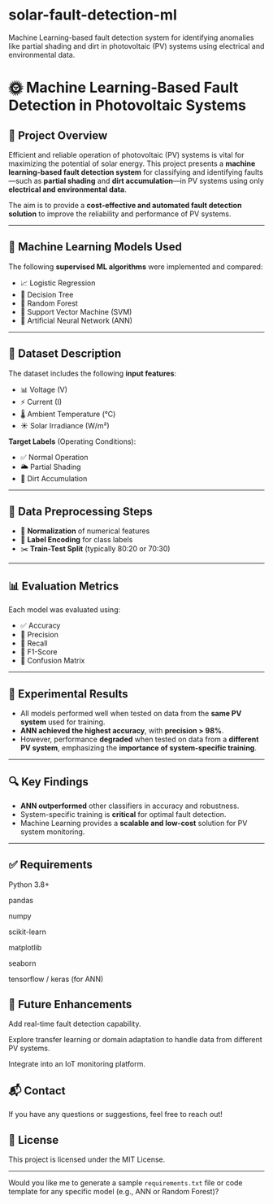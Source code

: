 # solar-fault-detection-ml
Machine Learning-based fault detection system for identifying anomalies like partial shading and dirt in photovoltaic (PV) systems using electrical and environmental data.
# 🌞 Machine Learning-Based Fault Detection in Photovoltaic Systems

## 📌 Project Overview

Efficient and reliable operation of photovoltaic (PV) systems is vital for maximizing the potential of solar energy. This project presents a **machine learning-based fault detection system** for classifying and identifying faults—such as **partial shading** and **dirt accumulation**—in PV systems using only **electrical and environmental data**.

The aim is to provide a **cost-effective and automated fault detection solution** to improve the reliability and performance of PV systems.

---

## 🧠 Machine Learning Models Used

The following **supervised ML algorithms** were implemented and compared:

- 📈 Logistic Regression  
- 🌳 Decision Tree  
- 🌲 Random Forest  
- 📐 Support Vector Machine (SVM)  
- 🧠 Artificial Neural Network (ANN)

---

## 🧾 Dataset Description

The dataset includes the following **input features**:

- 📊 Voltage (V)
- ⚡ Current (I)
- 🌡️ Ambient Temperature (°C)
- ☀️ Solar Irradiance (W/m²)

**Target Labels** (Operating Conditions):
- ✅ Normal Operation  
- 🌥️ Partial Shading  
- 🧼 Dirt Accumulation  

---

## 🧹 Data Preprocessing Steps

- 🔄 **Normalization** of numerical features  
- 🔖 **Label Encoding** for class labels  
- ✂️ **Train-Test Split** (typically 80:20 or 70:30)

---

## 📊 Evaluation Metrics

Each model was evaluated using:

- ✅ Accuracy  
- 🎯 Precision  
- 🔁 Recall  
- 📏 F1-Score  
- 🧮 Confusion Matrix  

---

## 🧪 Experimental Results

- All models performed well when tested on data from the **same PV system** used for training.
- **ANN achieved the highest accuracy**, with **precision > 98%**.
- However, performance **degraded** when tested on data from a **different PV system**, emphasizing the **importance of system-specific training**.

---

## 🔍 Key Findings

- **ANN outperformed** other classifiers in accuracy and robustness.
- System-specific training is **critical** for optimal fault detection.
- Machine Learning provides a **scalable and low-cost** solution for PV system monitoring.

---

## ✅ Requirements
 Python 3.8+

pandas

numpy

scikit-learn

matplotlib

seaborn

tensorflow / keras (for ANN)

## 📌 Future Enhancements
Add real-time fault detection capability.

Explore transfer learning or domain adaptation to handle data from different PV systems.

Integrate into an IoT monitoring platform.

## 📬 Contact
If you have any questions or suggestions, feel free to reach out!



## 📄 License
This project is licensed under the MIT License.

---

Would you like me to generate a sample `requirements.txt` file or code template for any specific model (e.g., ANN or Random Forest)?

